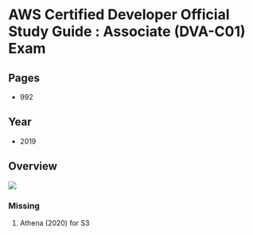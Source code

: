 # AWS Certified Developer Official Study Guide : Associate (DVA-C01) Exam

## Pages
* 992

## Year
* 2019

## Overview
[<img src="https://i.imgur.com/Ujg3Mwj.png">](https://i.imgur.com/Ujg3Mwj.png)

### Missing
1. Athena (2020) for S3
